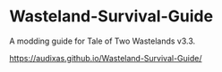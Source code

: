 # Wasteland-Survival-Guide

A modding guide for Tale of Two Wastelands v3.3.

https://audixas.github.io/Wasteland-Survival-Guide/
